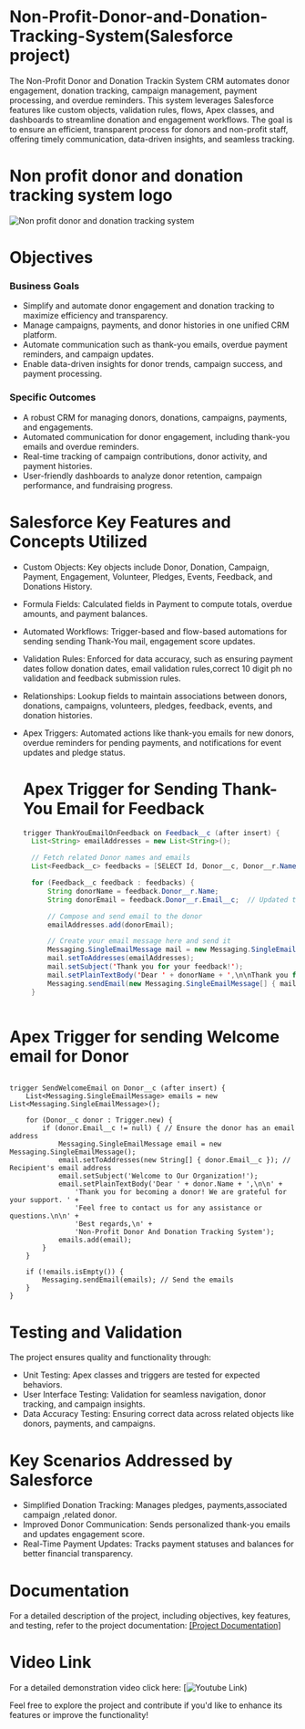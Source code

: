 # Non-Profit-Donor-and-Donation-Tracking-System(Salesforce project)

The Non-Profit Donor and Donation Trackin System CRM automates donor engagement, donation tracking, campaign management, payment processing, and overdue reminders. This system leverages Salesforce features like custom objects, validation rules, flows, Apex classes, and dashboards to streamline donation and engagement workflows. The goal is to ensure an efficient, transparent process for donors and non-profit staff, offering timely communication, data-driven insights, and seamless tracking.
# Non profit donor and donation tracking system logo
![Non profit donor and donation tracking system](https://github.com/user-attachments/assets/f33d94bf-c3ef-49a4-81a2-eea06eee1508)

# Objectives

  ### Business Goals

  
 - Simplify and automate donor engagement and donation tracking to maximize efficiency and transparency.<br>
 - Manage campaigns, payments, and donor histories in one unified CRM platform.<br>
 - Automate communication such as thank-you emails, overdue payment reminders, and campaign updates.<br>
 - Enable data-driven insights for donor trends, campaign success, and payment processing.<br>

 ### Specific Outcomes

 - A robust CRM for managing donors, donations, campaigns, payments, and engagements.<br>
 - Automated communication for donor engagement, including thank-you emails and overdue reminders.<br>
 - Real-time tracking of campaign contributions, donor activity, and payment histories.<br>
 - User-friendly dashboards to analyze donor retention, campaign performance, and fundraising progress.<br>

# Salesforce Key Features and Concepts Utilized

- Custom Objects: Key objects include Donor, Donation, Campaign, Payment, Engagement, Volunteer, Pledges, Events, Feedback, and Donations History.<br>
- Formula Fields: Calculated fields in Payment to compute totals, overdue amounts, and payment balances.<br>
- Automated Workflows: Trigger-based and flow-based automations for sending sending Thank-You mail, engagement score updates.<br>
- Validation Rules: Enforced for data accuracy, such as ensuring payment dates follow donation dates, email validation rules,correct 10 digit ph no validation and 
  feedback submission rules.<br>
- Relationships: Lookup fields to maintain associations between donors, donations, campaigns, volunteers, pledges, feedback, events, and donation histories.<br>
- Apex Triggers: Automated actions like thank-you emails for new donors, overdue reminders for pending payments, and notifications for event updates and pledge 
  status.<br>

  # Apex Trigger for Sending Thank-You Email for Feedback
  ```java
  trigger ThankYouEmailOnFeedback on Feedback__c (after insert) {
    List<String> emailAddresses = new List<String>();

    // Fetch related Donor names and emails
    List<Feedback__c> feedbacks = [SELECT Id, Donor__c, Donor__r.Name, Donor__r.Email__c FROM Feedback__c WHERE Id IN :Trigger.new];

    for (Feedback__c feedback : feedbacks) {
        String donorName = feedback.Donor__r.Name;
        String donorEmail = feedback.Donor__r.Email__c;  // Updated to use Email__c

        // Compose and send email to the donor
        emailAddresses.add(donorEmail);

        // Create your email message here and send it
        Messaging.SingleEmailMessage mail = new Messaging.SingleEmailMessage();
        mail.setToAddresses(emailAddresses);
        mail.setSubject('Thank you for your feedback!');
        mail.setPlainTextBody('Dear ' + donorName + ',\n\nThank you for providing your feedback. We truly appreciate your support!');
        Messaging.sendEmail(new Messaging.SingleEmailMessage[] { mail });
    }



# Apex Trigger for sending Welcome email for Donor
```

trigger SendWelcomeEmail on Donor__c (after insert) {
    List<Messaging.SingleEmailMessage> emails = new List<Messaging.SingleEmailMessage>();

    for (Donor__c donor : Trigger.new) {
        if (donor.Email__c != null) { // Ensure the donor has an email address
            Messaging.SingleEmailMessage email = new Messaging.SingleEmailMessage();
            email.setToAddresses(new String[] { donor.Email__c }); // Recipient's email address
            email.setSubject('Welcome to Our Organization!');
            email.setPlainTextBody('Dear ' + donor.Name + ',\n\n' +
                'Thank you for becoming a donor! We are grateful for your support. ' +
                'Feel free to contact us for any assistance or questions.\n\n' +
                'Best regards,\n' +
                'Non-Profit Donor And Donation Tracking System');
            emails.add(email);
        }
    }

    if (!emails.isEmpty()) {
        Messaging.sendEmail(emails); // Send the emails
    }
}
```

# Testing and Validation

The project ensures quality and functionality through:

- Unit Testing: Apex classes and triggers are tested for expected behaviors.<br>
- User Interface Testing: Validation for seamless navigation, donor tracking, and campaign insights.<br>
- Data Accuracy Testing: Ensuring correct data across related objects like donors, payments, and campaigns.<br>


# Key Scenarios Addressed by Salesforce

- Simplified Donation Tracking: Manages pledges, payments,associated campaign ,related donor.<br>
- Improved Donor Communication: Sends personalized thank-you emails and updates engagement score.<br>
- Real-Time Payment Updates: Tracks payment statuses and balances for better financial transparency.<br>

# Documentation
For a detailed description of the project, including objectives, key features, and testing, refer to the project documentation: [[Project Documentation]](https://docs.google.com/document/d/10XTApKObe-MPUip_uKsM2d3e8YOd5bG6-rbSQIpXgME/edit?tab=t.0)

   
# Video Link
For a detailed demonstration video click here: [![Youtube Link)](https://youtu.be/XZVCHNNc8jM)


Feel free to explore the project and contribute if you'd like to enhance its features or improve the functionality!







  


